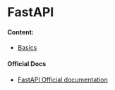 # FastAPI
#### Content:
- [Basics](./basics.md)


#### Official Docs
- [FastAPI Official documentation](https://fastapi.tiangolo.com/)
